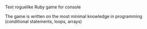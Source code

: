 Text roguelike Ruby game for console

The game is written on the most minimal knowledge in programming (conditional statements, loops, arrays)
